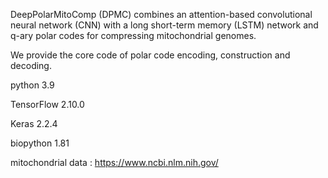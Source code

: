 DeepPolarMitoComp (DPMC) combines an attention-based convolutional neural network (CNN) with a long short-term memory (LSTM) network and q-ary polar codes for compressing mitochondrial genomes.   

We provide the core code of polar code encoding, construction and decoding.

python 3.9

TensorFlow 2.10.0

Keras 2.2.4

biopython 1.81

mitochondrial data : https://www.ncbi.nlm.nih.gov/
